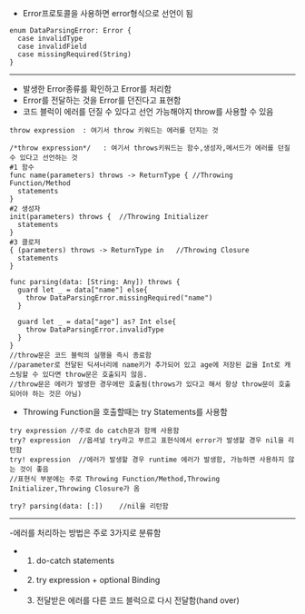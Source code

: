- Error프로토콜을 사용하면 error형식으로 선언이 됨
```
enum DataParsingError: Error {
  case invalidType
  case invalidField
  case missingRequired(String)
}
```
-----------------------------------------------------------------------------------
- 발생한 Error종류를 확인하고 Error를 처리함
- Error를 전달하는 것을 Error를 던진다고 표현함
- 코드 블럭이 에러를 던질 수 있다고 선언 가능해야지 throw를 사용할 수 있음
```
throw expression  : 여기서 throw 키워드는 에러를 던지는 것
```
```
/*throw expression*/   : 여기서 throws키워드는 함수,생성자,메서드가 에러를 던질 수 있다고 선언하는 것
#1 함수
func name(parameters) throws -> ReturnType { //Throwing Function/Method
  statements
}
#2 생성자
init(parameters) throws {  //Throwing Initializer
  statements
}
#3 클로저
{ (parameters) throws -> ReturnType in   //Throwing Closure
  statements
}
```

```
func parsing(data: [String: Any]) throws {
  guard let _ = data["name"] else{
    throw DataParsingError.missingRequired("name")
  }
  
  guard let _ = data["age"] as? Int else{
    throw DataParsingError.invalidType
  }
}
//throw문은 코드 블럭의 실행을 즉시 종료함
//parameter로 전달된 딕셔너리에 name키가 추가되어 있고 age에 저장된 값을 Int로 캐스팅할 수 있다면 throw문은 호출되지 않음.
//throw문은 에러가 발생한 경우에만 호출됨(throws가 있다고 해서 항상 throw문이 호출되어야 하는 것은 아님)
```
- Throwing Function을 호출할때는 try Statements를 사용함
```
try expression //주로 do catch문과 함께 사용함
try? expression  //옵셔널 try라고 부르고 표현식에서 error가 발생할 경우 nil을 리턴함
try! expression  //에러가 발생할 경우 runtime 에러가 발생함, 가능하면 사용하지 않는 것이 좋음
//표현식 부분에는 주로 Throwing Function/Method,Throwing Initializer,Throwing Closure가 옴
```
```
try? parsing(data: [:])    //nil을 리턴함
```
-----------------------------------------------------------------------------
-에러를 처리하는 방법은 주로 3가지로 분류함
- 1. do-catch statements
- 2. try expression + optional Binding
- 3. 전달받은 에러를 다른 코드 블럭으로 다시 전달함(hand over)
